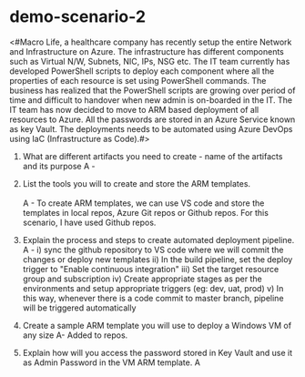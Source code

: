 # demo-scenario-2
<#Macro Life, a healthcare company has recently setup the entire Network and Infrastructure on Azure. 
The infrastructure has different components such as Virtual N/W, Subnets, NIC, IPs, NSG etc.
The IT team currently has developed PowerShell scripts to deploy each component where all the properties of each resource is set using PowerShell commands.
The business has realized that the PowerShell scripts are growing over period of time and difficult to handover when new admin is on-boarded in the IT.
The IT team has now decided to move to ARM based deployment of all resources to Azure.
All the passwords are stored in an Azure Service known as key Vault. The deployments needs to be automated using Azure DevOps using IaC (Infrastructure as Code).#>

1) What are different artifacts you need to create - name of the artifacts and its purpose
A - 

2) List the tools you will to create and store the ARM templates.<br/>  
A - To create ARM templates, we can use VS code and store the templates in local repos, Azure Git repos or Github repos. For this scenario, I have used Github repos.  

3) Explain the process and steps to create automated deployment pipeline. 
A - i) sync the github repository to VS code where we will commit the changes or deploy new templates
    ii) In the build pipeline, set the deploy trigger to "Enable continuous integration"
    iii) Set the target resource group and subscription
    iv) Create appropriate stages as per the environments and setup appropriate triggers (eg: dev, uat, prod)
    v) In this way, whenever there is a code commit to master branch, pipeline will be triggered automatically

4) Create a sample ARM template you will use to deploy a Windows VM of any size
A- Added to repos.

5) Explain how will you access the password stored in Key Vault and use it as Admin Password in the VM ARM template.
A
